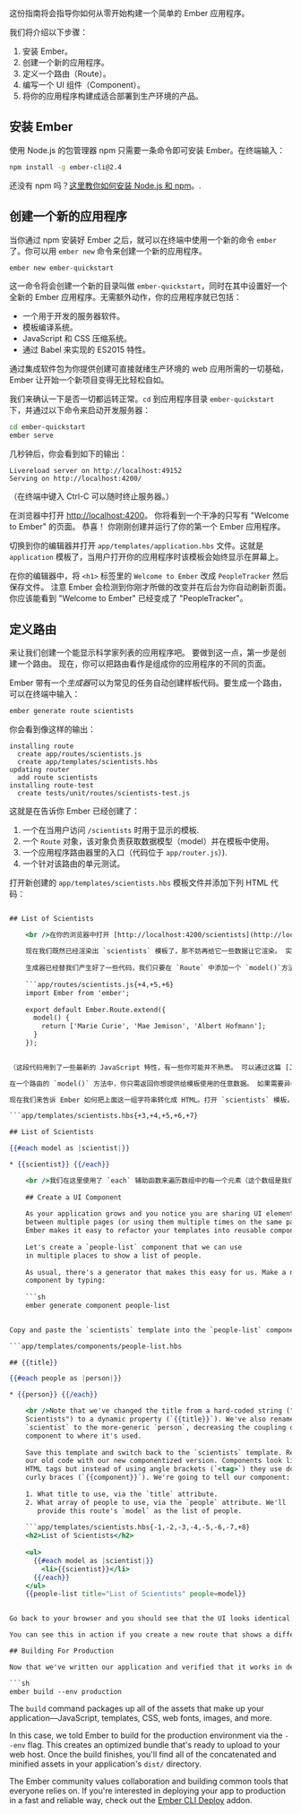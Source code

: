 这份指南将会指导你如何从零开始构建一个简单的 Ember 应用程序。

我们将介绍以下步骤：

  1. 安装 Ember。
  2. 创建一个新的应用程序。
  3. 定义一个路由（Route）。
  4. 编写一个 UI 组件（Component）。
  5. 将你的应用程序构建成适合部署到生产环境的产品。

## 安装 Ember

使用 Node.js 的包管理器 npm 只需要一条命令即可安装 Ember。在终端输入：

```sh
npm install -g ember-cli@2.4
```

还没有 npm 吗？[这里教你如何安装 Node.js 和 npm](https://docs.npmjs.com/getting-started/installing-node)。.

## 创建一个新的应用程序

当你通过 npm 安装好 Ember 之后，就可以在终端中使用一个新的命令 `ember` 了。你可以用 `ember new` 命令来创建一个新的应用程序。

```sh
ember new ember-quickstart
```

这一命令将会创建一个新的目录叫做 `ember-quickstart`，同时在其中设置好一个全新的 Ember 应用程序。无需额外动作，你的应用程序就已包括：

* 一个用于开发的服务器软件。
* 模板编译系统。
* JavaScript 和 CSS 压缩系统。
* 通过 Babel 来实现的 ES2015 特性。

通过集成软件包为你提供创建可直接就绪生产环境的 web 应用所需的一切基础，Ember 让开始一个新项目变得无比轻松自如。

我们来确认一下是否一切都运转正常。`cd` 到应用程序目录 `ember-quickstart` 下，并通过以下命令来启动开发服务器：

```sh
cd ember-quickstart
ember serve
```

几秒钟后，你会看到如下的输出：

```text
Livereload server on http://localhost:49152
Serving on http://localhost:4200/
```

（在终端中键入 Ctrl-C 可以随时终止服务器。）

在浏览器中打开 <http://localhost:4200>。 你将看到一个干净的只写有 "Welcome to Ember" 的页面。 恭喜！ 你刚刚创建并运行了你的第一个 Ember 应用程序。

切换到你的编辑器并打开 `app/templates/application.hbs` 文件。这就是 `application` 模板了，当用户打开你的应用程序时该模板会始终显示在屏幕上。

在你的编辑器中，将 `<h1>` 标签里的 `Welcome to Ember` 改成 `PeopleTracker` 然后保存文件。 注意 Ember 会检测到你刚才所做的改变并在后台为你自动刷新页面。 你应该能看到 "Welcome to Ember" 已经变成了 "PeopleTracker"。

## 定义路由

来让我们创建一个能显示科学家列表的应用程序吧。 要做到这一点，第一步是创建一个路由。 现在，你可以把路由看作是组成你的应用程序的不同的页面。

Ember 带有一个*生成器*可以为常见的任务自动创建样板代码。要生成一个路由，可以在终端中输入：

```sh
ember generate route scientists
```

你会看到像这样的输出：

```text
installing route
  create app/routes/scientists.js
  create app/templates/scientists.hbs
updating router
  add route scientists
installing route-test
  create tests/unit/routes/scientists-test.js
```

这就是在告诉你 Ember 已经创建了：

  1. 一个在当用户访问 `/scientists` 时用于显示的模板.
  2. 一个 `Route` 对象，该对象负责获取数据模型（model）并在模板中使用。
  3. 一个应用程序路由器里的入口（代码位于 `app/router.js`）).
  4. 一个针对该路由的单元测试。

打开新创建的 `app/templates/scientists.hbs` 模板文件并添加下列 HTML 代码：

```app/templates/scientists.hbs 

## List of Scientists

    <br />在你的浏览器中打开 [http://localhost:4200/scientists](http://localhost:4200/scientists)。 你应该能看到你放在 `scientists.hbs` 模板中的那个 `<h2>`，它就紧挨在 `application.hbs` 模板里那个 `<h2>` 的后面。
    
    现在我们既然已经渲染出 `scientists` 模板了，那不妨再给它一些数据让它渲染。 实现的方法是，给这条路由指定一个数据模型（_model）。我们可以通过编辑 `app/routes/scientists.js` 来指定数据模型。
    
    生成器已经替我们产生好了一些代码，我们只要在 `Route` 中添加一个 `model()`方法即可：
    
    ```app/routes/scientists.js{+4,+5,+6}
    import Ember from 'ember';
    
    export default Ember.Route.extend({
      model() {
        return ['Marie Curie', 'Mae Jemison', 'Albert Hofmann'];
      }
    });
    

（这段代码用到了一些最新的 JavaScript 特性，有一些你可能并不熟悉。 可以通过这篇 [JavaScript 最新特性概述](https://ponyfoo.com/articles/es6) 来深入了解一下。）.)

在一个路由的 `model()` 方法中，你只需返回你想提供给模板使用的任意数据。 如果需要异步获取数据，`model()` 方法也支持任何使用 [JavaScript Promise](https://developer.mozilla.org/en-US/docs/Web/JavaScript/Reference/Global_Objects/Promise) 的库。.

现在我们来告诉 Ember 如何把上面这一组字符串转化成 HTML。打开 `scientists` 模板，添加一些 Handlebar 代码来遍历数组，然后输出︰

```app/templates/scientists.hbs{+3,+4,+5,+6,+7} 

## List of Scientists

{{#each model as |scientist|}} 

* {{scientist}} {{/each}} 

    <br />我们在这里使用了 `each` 辅助函数来遍历数组中的每一个元素（这个数组是我们从 `model()` 钩子函数中传递出来的），然后把每个元素输出到一个 `<li>` 标签内。
    
    ## Create a UI Component
    
    As your application grows and you notice you are sharing UI elements
    between multiple pages (or using them multiple times on the same page),
    Ember makes it easy to refactor your templates into reusable components.
    
    Let's create a `people-list` component that we can use
    in multiple places to show a list of people.
    
    As usual, there's a generator that makes this easy for us. Make a new
    component by typing:
    
    ```sh
    ember generate component people-list
    

Copy and paste the `scientists` template into the `people-list` component's template and edit it to look as follows:

```app/templates/components/people-list.hbs 

## {{title}}

{{#each people as |person|}} 

* {{person}} {{/each}} 

    <br />Note that we've changed the title from a hard-coded string ("List of
    Scientists") to a dynamic property (`{{title}}`). We've also renamed
    `scientist` to the more-generic `person`, decreasing the coupling of our
    component to where it's used.
    
    Save this template and switch back to the `scientists` template. Replace all
    our old code with our new componentized version. Components look like
    HTML tags but instead of using angle brackets (`<tag>`) they use double
    curly braces (`{{component}}`). We're going to tell our component:
    
    1. What title to use, via the `title` attribute.
    2. What array of people to use, via the `people` attribute. We'll
       provide this route's `model` as the list of people.
    
    ```app/templates/scientists.hbs{-1,-2,-3,-4,-5,-6,-7,+8}
    <h2>List of Scientists</h2>
    
    <ul>
      {{#each model as |scientist|}}
        <li>{{scientist}}</li>
      {{/each}}
    </ul>
    {{people-list title="List of Scientists" people=model}}
    

Go back to your browser and you should see that the UI looks identical. The only difference is that now we've componentized our list into a version that's more reusable and more maintainable.

You can see this in action if you create a new route that shows a different list of people. As an exercise for the reader, you may try to create a `programmers` route that shows a list of famous programmers. By re-using the `people-list` component, you can do it in almost no code at all.

## Building For Production

Now that we've written our application and verified that it works in development, it's time to get it ready to deploy to our users. To do so, run the following command:

```sh
ember build --env production
```

The `build` command packages up all of the assets that make up your application&mdash;JavaScript, templates, CSS, web fonts, images, and more.

In this case, we told Ember to build for the production environment via the `--env` flag. This creates an optimized bundle that's ready to upload to your web host. Once the build finishes, you'll find all of the concatenated and minified assets in your application's `dist/` directory.

The Ember community values collaboration and building common tools that everyone relies on. If you're interested in deploying your app to production in a fast and reliable way, check out the [Ember CLI Deploy](http://ember-cli.github.io/ember-cli-deploy/) addon.